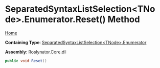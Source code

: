 # SeparatedSyntaxListSelection\<TNode\>\.Enumerator\.Reset\(\) Method

[Home](../../../../README.md)

**Containing Type**: [SeparatedSyntaxListSelection\<TNode\>.Enumerator](../README.md)

**Assembly**: Roslynator\.Core\.dll

```csharp
public void Reset()
```

